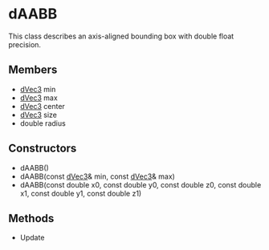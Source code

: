 # dAABB #
This class describes an axis-aligned bounding box with double float precision.

## Members ##
- [dVec3](CPP_dVec3.md) min
- [dVec3](CPP_dVec3.md) max
- [dVec3](CPP_dVec3.md) center
- [dVec3](CPP_dVec3.md) size
- double radius

## Constructors ##
- dAABB()
- dAABB(const [dVec3](CPP_dVec3.md)& min, const [dVec3](CPP_dVec3.md)& max)
- dAABB(const double x0, const double y0, const double z0, const double x1, const double y1, const double z1)

## Methods ##
- Update
